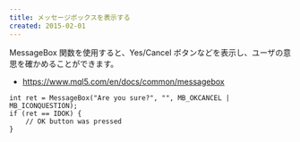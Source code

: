 ```yaml
---
title: メッセージボックスを表示する
created: 2015-02-01
---
```


MessageBox 関数を使用すると、Yes/Cancel ボタンなどを表示し、ユーザの意思を確かめることができます。

* https://www.mql5.com/en/docs/common/messagebox

```mql
int ret = MessageBox("Are you sure?", "", MB_OKCANCEL | MB_ICONQUESTION);
if (ret == IDOK) {
    // OK button was pressed
}
```
